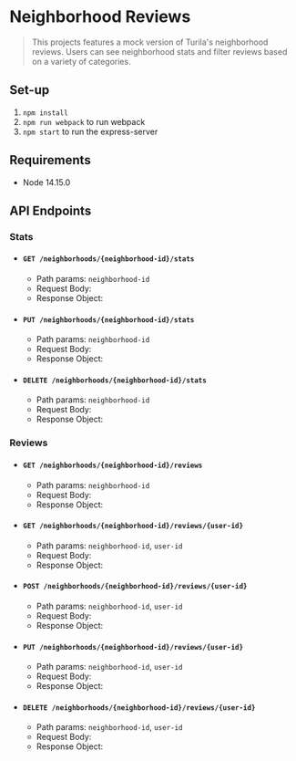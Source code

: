# Neighborhood Reviews

> This projects features a mock version of Turila's neighborhood reviews. Users can see neighborhood stats and filter reviews based on a variety of categories.

## Set-up

1. `npm install`
2. `npm run webpack` to run webpack
3. `npm start` to run the express-server

## Requirements

- Node 14.15.0

## API Endpoints

### Stats
* #### `GET /neighborhoods/{neighborhood-id}/stats`
  * Path params: `neighborhood-id`
  * Request Body:
  * Response Object:
* #### `PUT /neighborhoods/{neighborhood-id}/stats`
  * Path params: `neighborhood-id`
  * Request Body:
  * Response Object:
* #### `DELETE /neighborhoods/{neighborhood-id}/stats`
  * Path params: `neighborhood-id`
  * Request Body:
  * Response Object:

### Reviews
* #### `GET /neighborhoods/{neighborhood-id}/reviews`
  * Path params: `neighborhood-id`
  * Request Body:
  * Response Object:
* #### `GET /neighborhoods/{neighborhood-id}/reviews/{user-id}`
  * Path params: `neighborhood-id`, `user-id`
  * Request Body:
  * Response Object:
* #### `POST /neighborhoods/{neighborhood-id}/reviews/{user-id}`
  * Path params: `neighborhood-id`, `user-id`
  * Request Body:
  * Response Object:
* #### `PUT /neighborhoods/{neighborhood-id}/reviews/{user-id}`
  * Path params: `neighborhood-id`, `user-id`
  * Request Body:
  * Response Object:
* #### `DELETE /neighborhoods/{neighborhood-id}/reviews/{user-id}`
  * Path params: `neighborhood-id`, `user-id`
  * Request Body:
  * Response Object:
